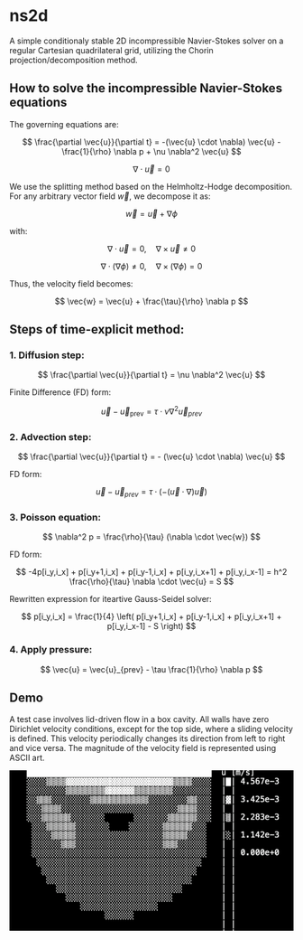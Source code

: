 # ns2d
A simple conditionaly stable 2D incompressible Navier-Stokes solver on a regular Cartesian quadrilateral grid, utilizing the Chorin projection/decomposition method.

## How to solve the incompressible Navier-Stokes equations

The governing equations are:

$$
\frac{\partial \vec{u}}{\partial t} = -(\vec{u} \cdot \nabla) \vec{u} - \frac{1}{\rho} \nabla p + \nu \nabla^2 \vec{u}
$$

$$
\nabla \cdot \vec{u} = 0
$$

We use the splitting method based on the Helmholtz-Hodge decomposition. For any arbitrary vector field $\vec{w}$, we decompose it as:

$$
\vec{w} = \vec{u} + \nabla \phi
$$

with:

$$
\nabla \cdot \vec{u} = 0, \quad \nabla \times \vec{u} \neq 0
$$

$$
\nabla \cdot (\nabla \phi) \neq 0, \quad \nabla \times (\nabla \phi) = 0
$$

Thus, the velocity field becomes:

$$
\vec{w} = \vec{u} + \frac{\tau}{\rho} \nabla p
$$

## Steps of time-explicit method:

### 1. Diffusion step: 

$$
\frac{\partial \vec{u}}{\partial t} = \nu \nabla^2 \vec{u}
$$

Finite Difference (FD) form: 

$$
\vec{u} - \vec{u}_{\text{prev}} = \tau \cdot \nu \nabla^2 \vec{u}_{prev}
$$

### 2. Advection step: 

$$
\frac{\partial \vec{u}}{\partial t} = - (\vec{u} \cdot \nabla) \vec{u}
$$

FD form: 

$$
\vec{u} - \vec{u}_{prev} = \tau \cdot \left( - (\vec{u} \cdot \nabla) \vec{u} \right)
$$

### 3. Poisson equation: 

$$
\nabla^2 p = \frac{\rho}{\tau} (\nabla \cdot \vec{w})
$$

FD form:

$$
-4p[i_y,i_x] + p[i_y+1,i_x] + p[i_y-1,i_x] + p[i_y,i_x+1] + p[i_y,i_x-1] = h^2 \frac{\rho}{\tau} \nabla \cdot \vec{u} = S
$$

Rewritten expression for iteartive Gauss-Seidel solver:

$$
p[i_y,i_x] = \frac{1}{4} \left( p[i_y+1,i_x] + p[i_y-1,i_x] + p[i_y,i_x+1] + p[i_y,i_x-1] - S \right)
$$

### 4. Apply pressure: 

$$
\vec{u} = \vec{u}_{prev} - \tau \frac{1}{\rho} \nabla p
$$

## Demo

A test case involves lid-driven flow in a box cavity. All walls have zero Dirichlet velocity conditions, except for the top side, where a sliding velocity is defined. This velocity periodically changes its direction from left to right and vice versa. The magnitude of the velocity field is represented using ASCII art.

![Demo](./assets/demo_ns_anim.gif)
